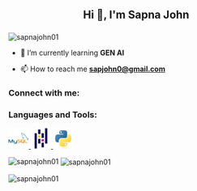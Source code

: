 <h2 align="center">Hi 👋, I'm Sapna John</h2>
<h3 align="center"></h3>

<p align="left"> <img src="https://komarev.com/ghpvc/?username=sapnajohn01&label=Profile%20views&color=0e75b6&style=flat" alt="sapnajohn01" /> </p>

- 🌱 I’m currently learning **GEN AI**

- 📫 How to reach me **sapjohn0@gmail.com**

<h3 align="left">Connect with me:</h3>
<p align="left">
</p>

<h3 align="left">Languages and Tools:</h3>
<p align="left"> <a href="https://www.mysql.com/" target="_blank" rel="noreferrer"> <img src="https://raw.githubusercontent.com/devicons/devicon/master/icons/mysql/mysql-original-wordmark.svg" alt="mysql" width="40" height="40"/> </a> <a href="https://pandas.pydata.org/" target="_blank" rel="noreferrer"> <img src="https://raw.githubusercontent.com/devicons/devicon/2ae2a900d2f041da66e950e4d48052658d850630/icons/pandas/pandas-original.svg" alt="pandas" width="40" height="40"/> </a> <a href="https://www.python.org" target="_blank" rel="noreferrer"> <img src="https://raw.githubusercontent.com/devicons/devicon/master/icons/python/python-original.svg" alt="python" width="40" height="40"/> </a> </p>

<p><img align="left" src="https://github-readme-stats.vercel.app/api/top-langs?username=sapnajohn01&show_icons=true&locale=en&layout=compact" alt="sapnajohn01" /></p>

<p>&nbsp;<img align="center" src="https://github-readme-stats.vercel.app/api?username=sapnajohn01&show_icons=true&locale=en" alt="sapnajohn01" /></p>

<p><img align="center" src="https://github-readme-streak-stats.herokuapp.com/?user=sapnajohn01&" alt="sapnajohn01" /></p>
